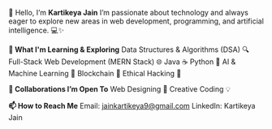 👋 Hello, I’m **Kartikeya Jain**
I’m passionate about technology and always eager to explore new areas in web development, programming, and artificial intelligence. 💻✨

**🔭 What I'm Learning & Exploring**
Data Structures & Algorithms (DSA) 🔍
Full-Stack Web Development (MERN Stack) 🌐
Java ☕
Python 🐍
AI & Machine Learning 🤖
Blockchain 🔗
Ethical Hacking 🔐

**🤝 Collaborations I’m Open To**
Web Designing 🎨
Creative Coding 💡

**📫 How to Reach Me**
Email: jainkartikeya9@gmail.com
LinkedIn: Kartikeya Jain

